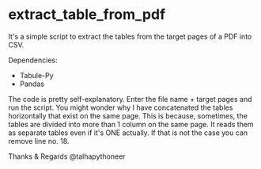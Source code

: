 # extract_table_from_pdf
It's a simple script to extract the tables from the target pages of a PDF into CSV.

Dependencies:
- Tabule-Py
- Pandas

The code is pretty self-explanatory. Enter the file name + target pages and run the script.
You might wonder why I have concatenated the tables horizontally that exist on the same page. This is because, sometimes, the tables are divided into more than 1 column on the same page. It reads them as separate tables even if it's ONE actually. If that is not the case you can remove line no. 18.

Thanks & Regards
@talhapythoneer

